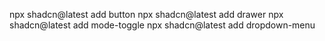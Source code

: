 npx shadcn@latest add button
npx shadcn@latest add drawer
npx shadcn@latest add mode-toggle
npx shadcn@latest add dropdown-menu

